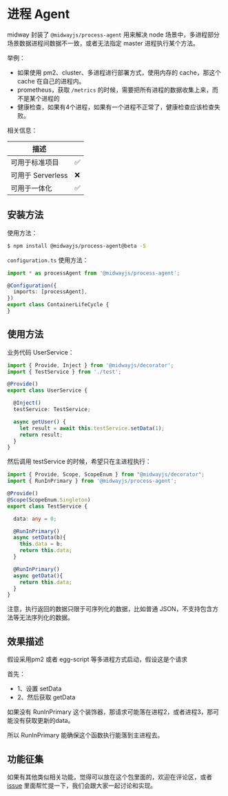 # 进程 Agent

midway 封装了 `@midwayjs/process-agent` 用来解决 node 场景中，多进程部分场景数据进程间数据不一致，或者无法指定 master 进程执行某个方法。


举例：

- 如果使用 pm2、cluster、多进程进行部署方式，使用内存的 cache，那这个 cache 在自己的进程内。
- prometheus，获取 `/metrics` 的时候，需要把所有进程的数据收集上来，而不是某个进程的
- 健康检查，如果有4个进程，如果有一个进程不正常了，健康检查应该检查失败。



相关信息：

| 描述              |      |
| ----------------- | ---- |
| 可用于标准项目    | ✅    |
| 可用于 Serverless | ❌    |
| 可用于一体化      | ✅    |



## 安装方法

使用方法：

```bash
$ npm install @midwayjs/process-agent@beta -S
```

`configuration.ts` 使用方法：
```typescript
import * as processAgent from '@midwayjs/process-agent';

@Configuration({
  imports: [processAgent],
})
export class ContainerLifeCycle {
}

```
## 使用方法

业务代码 UserService：

```typescript
import { Provide, Inject } from '@midwayjs/decorator';
import { TestService } from './test';

@Provide()
export class UserService {

  @Inject()
  testService: TestService;

  async getUser() {
    let result = await this.testService.setData(1);
    return result;
  }
}

```
然后调用 testService 的时候，希望只在主进程执行：

```typescript
import { Provide, Scope, ScopeEnum } from "@midwayjs/decorator";
import { RunInPrimary } from '@midwayjs/process-agent';

@Provide()
@Scope(ScopeEnum.Singleton)
export class TestService {

  data: any = 0;

  @RunInPrimary()
  async setData(b){
    this.data = b;
    return this.data;
  }

  @RunInPrimary()
  async getData(){
    return this.data;
  }
}

```
注意，执行返回的数据只限于可序列化的数据，比如普通 JSON，不支持包含方法等无法序列化的数据。


## 效果描述
假设采用pm2 或者 egg-script 等多进程方式启动，假设这是个请求

首先：

- 1、设置 setData
- 2、然后获取 getData


如果没有 RunInPrimary 这个装饰器，那请求可能落在进程2，或者进程3，那可能没有获取更新的data。

所以 RunInPrimary 能确保这个函数执行能落到主进程去。


## 功能征集
如果有其他类似相关功能，觉得可以放在这个包里面的，欢迎在评论区，或者 [issue](https://github.com/midwayjs/midway/issues) 里面帮忙提一下，我们会跟大家一起讨论和实现。

